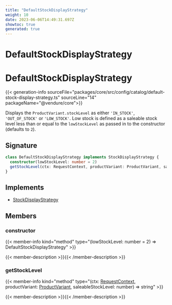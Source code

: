 ```yaml
---
title: "DefaultStockDisplayStrategy"
weight: 10
date: 2023-06-06T14:49:31.697Z
showtoc: true
generated: true
---
```

<!-- This file was generated from the Vendure source. Do not modify. Instead, re-run the "docs:build" script -->

# DefaultStockDisplayStrategy
<div class="symbol">


# DefaultStockDisplayStrategy

{{< generation-info sourceFile="packages/core/src/config/catalog/default-stock-display-strategy.ts" sourceLine="14" packageName="@vendure/core">}}

Displays the `ProductVariant.stockLevel` as either `'IN_STOCK'`, `'OUT_OF_STOCK'` or `'LOW_STOCK'`.
Low stock is defined as a saleable stock level less than or equal to the `lowStockLevel` as passed in
to the constructor (defaults to `2`).

## Signature

```TypeScript
class DefaultStockDisplayStrategy implements StockDisplayStrategy {
  constructor(lowStockLevel: number = 2)
  getStockLevel(ctx: RequestContext, productVariant: ProductVariant, saleableStockLevel: number) => string;
}
```
## Implements

 * <a href='/typescript-api/products-stock/stock-display-strategy#stockdisplaystrategy'>StockDisplayStrategy</a>


## Members

### constructor

{{< member-info kind="method" type="(lowStockLevel: number = 2) => DefaultStockDisplayStrategy"  >}}

{{< member-description >}}{{< /member-description >}}

### getStockLevel

{{< member-info kind="method" type="(ctx: <a href='/typescript-api/request/request-context#requestcontext'>RequestContext</a>, productVariant: <a href='/typescript-api/entities/product-variant#productvariant'>ProductVariant</a>, saleableStockLevel: number) => string"  >}}

{{< member-description >}}{{< /member-description >}}


</div>
